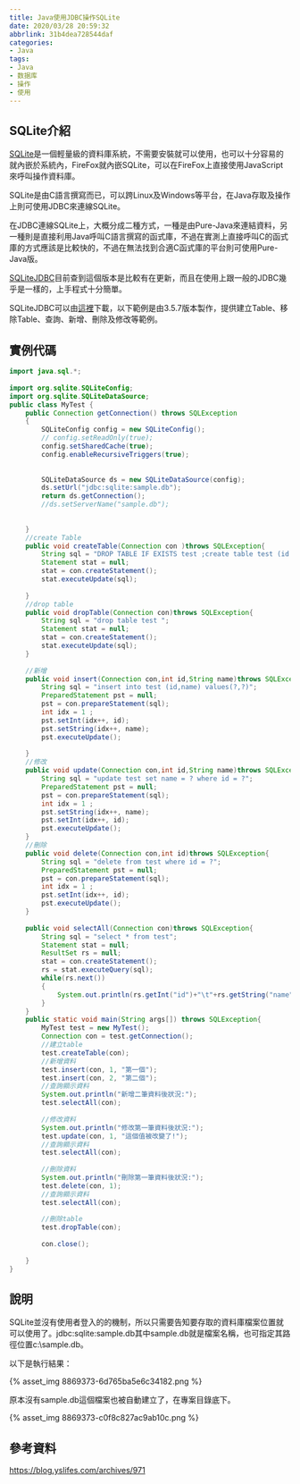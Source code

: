 ```yaml
---
title: Java使用JDBC操作SQLite
date: 2020/03/28 20:59:32
abbrlink: 31b4dea728544daf
categories:
- Java
tags:
- Java
- 数据库
- 操作
- 使用
---
```

## SQLite介紹
[SQLite](http://www.sqlite.org/)是一個輕量級的資料庫系統，不需要安裝就可以使用，也可以十分容易的就內嵌於系統內，FireFox就內嵌SQLite，可以在FireFox上直接使用JavaScript來呼叫操作資料庫。

SQLite是由C語言撰寫而已，可以跨Linux及Windows等平台，在Java存取及操作上則可使用JDBC來連線SQLite。

在JDBC連線SQLite上，大概分成二種方式，一種是由Pure-Java來連結資料，另一種則是直接利用Java呼叫C語言撰寫的函式庫，不過在實測上直接呼叫C的函式庫的方式應該是比較快的，不過在無法找到合適C函式庫的平台則可使用Pure-Java版。

[SQLiteJDBC](http://www.xerial.org/trac/Xerial/wiki/SQLiteJDBC)目前查到這個版本是比較有在更新，而且在使用上跟一般的JDBC幾乎是一樣的，上手程式十分簡單。

SQLiteJDBC可以由[這裡](http://www.xerial.org/maven/repository/artifact/org/xerial/sqlite-jdbc/)下載，以下範例是由3.5.7版本製作，提供建立Table、移除Table、查詢、新增、刪除及修改等範例。

## 實例代碼
```java
import java.sql.*;
 
import org.sqlite.SQLiteConfig;
import org.sqlite.SQLiteDataSource;
public class MyTest {
    public Connection getConnection() throws SQLException
    {
        SQLiteConfig config = new SQLiteConfig();
        // config.setReadOnly(true);   
        config.setSharedCache(true);
        config.enableRecursiveTriggers(true);
    
            
        SQLiteDataSource ds = new SQLiteDataSource(config); 
        ds.setUrl("jdbc:sqlite:sample.db");
        return ds.getConnection();
        //ds.setServerName("sample.db");
 
        
    }
    //create Table
    public void createTable(Connection con )throws SQLException{
        String sql = "DROP TABLE IF EXISTS test ;create table test (id integer, name string); ";
        Statement stat = null;
        stat = con.createStatement();
        stat.executeUpdate(sql);
        
    }
    //drop table
    public void dropTable(Connection con)throws SQLException{
        String sql = "drop table test ";
        Statement stat = null;
        stat = con.createStatement();
        stat.executeUpdate(sql);
    }
    
    //新增
    public void insert(Connection con,int id,String name)throws SQLException{
        String sql = "insert into test (id,name) values(?,?)";
        PreparedStatement pst = null;
        pst = con.prepareStatement(sql);
        int idx = 1 ; 
        pst.setInt(idx++, id);
        pst.setString(idx++, name);
        pst.executeUpdate();
        
    }
    //修改
    public void update(Connection con,int id,String name)throws SQLException{
        String sql = "update test set name = ? where id = ?";
        PreparedStatement pst = null;
        pst = con.prepareStatement(sql);
        int idx = 1 ; 
        pst.setString(idx++, name);
        pst.setInt(idx++, id);
        pst.executeUpdate();
    }
    //刪除
    public void delete(Connection con,int id)throws SQLException{
        String sql = "delete from test where id = ?";
        PreparedStatement pst = null;
        pst = con.prepareStatement(sql);
        int idx = 1 ; 
        pst.setInt(idx++, id);
        pst.executeUpdate();
    }
    
    public void selectAll(Connection con)throws SQLException{
        String sql = "select * from test";
        Statement stat = null;
        ResultSet rs = null;
        stat = con.createStatement();
        rs = stat.executeQuery(sql);
        while(rs.next())
        {
            System.out.println(rs.getInt("id")+"\t"+rs.getString("name"));
        }
    }
    public static void main(String args[]) throws SQLException{
        MyTest test = new MyTest();
        Connection con = test.getConnection();
        //建立table
        test.createTable(con);
        //新增資料
        test.insert(con, 1, "第一個");
        test.insert(con, 2, "第二個");
        //查詢顯示資料
        System.out.println("新增二筆資料後狀況:");
        test.selectAll(con);
        
        //修改資料
        System.out.println("修改第一筆資料後狀況:");
        test.update(con, 1, "這個值被改變了!");
        //查詢顯示資料
        test.selectAll(con);
        
        //刪除資料
        System.out.println("刪除第一筆資料後狀況:");
        test.delete(con, 1);
        //查詢顯示資料
        test.selectAll(con);
        
        //刪除table
        test.dropTable(con);
        
        con.close();
        
    }
}
```

## 說明
SQLite並沒有使用者登入的的機制，所以只需要告知要存取的資料庫檔案位置就可以使用了。jdbc:sqlite:sample.db其中sample.db就是檔案名稱，也可指定其路徑位置c:\sample.db。

以下是執行結果：

{% asset_img 8869373-6d765ba5e6c34182.png %}

原本沒有sample.db這個檔案也被自動建立了，在專案目錄底下。

{% asset_img 8869373-c0f8c827ac9ab10c.png %}

## 參考資料
https://blog.yslifes.com/archives/971
